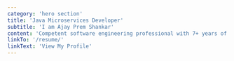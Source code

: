 ```yaml
---
category: 'hero section'
title: 'Java Microservices Developer'
subtitle: 'I am Ajay Prem Shankar'
content: 'Competent software engineering professional with 7+ years of experience in software designing and development with various organizations. Brings strong developer ethics to the table. A big advocate of Clean Code and maintaining coding standards. Proficient in developing software using JAVA, Spring Boot, Hibernate, and JavaScript.'
linkTo: '/resume/'
linkText: 'View My Profile'
---
```

